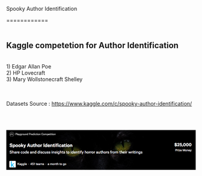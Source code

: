 Spooky Author Identification

============
<br><br>
## Kaggle competetion for Author Identification 
<br>
1) Edgar Allan Poe <br>
2) HP Lovecraft <br>
3) Mary Wollstonecraft Shelley <br>
<br><br>

Datasets Source : https://www.kaggle.com/c/spooky-author-identification/



<br>
<br>

![sample image](./image/main.png) 

<br>
